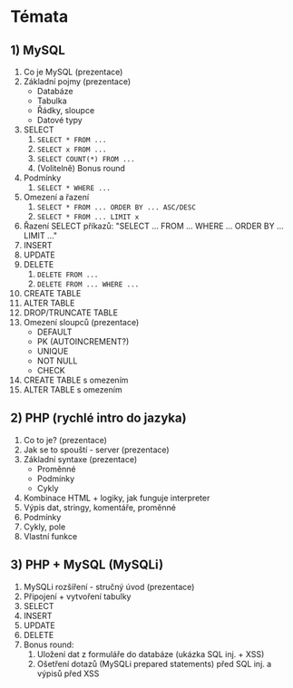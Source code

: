 # Témata

## 1) MySQL

1. Co je MySQL (prezentace)
2. Základní pojmy (prezentace)
    - Databáze
    - Tabulka
    - Řádky, sloupce
    - Datové typy
3. SELECT
    1. `SELECT * FROM ...`
    2. `SELECT x FROM ...`
    3. `SELECT COUNT(*) FROM ...`
    4. (Volitelně) Bonus round
4. Podmínky
    1. `SELECT * WHERE ...`
5. Omezení a řazení
    1. `SELECT * FROM ... ORDER BY ... ASC/DESC`
    2. `SELECT * FROM ... LIMIT x`
6. Řazení SELECT příkazů: "SELECT ... FROM ... WHERE ... ORDER BY ... LIMIT ..."
7. INSERT
8. UPDATE
9. DELETE
    1. `DELETE FROM ...`
    2. `DELETE FROM ... WHERE ...`
10. CREATE TABLE
11. ALTER TABLE
12. DROP/TRUNCATE TABLE
13. Omezení sloupců (prezentace)
    - DEFAULT
    - PK (AUTOINCREMENT?)
    - UNIQUE
    - NOT NULL
    - CHECK
14. CREATE TABLE s omezením
15. ALTER TABLE s omezením

## 2) PHP (rychlé intro do jazyka)

1. Co to je? (prezentace)
2. Jak se to spouští - server (prezentace)
3. Základní syntaxe (prezentace)
    - Proměnné
    - Podmínky
    - Cykly
4. Kombinace HTML + logiky, jak funguje interpreter
5. Výpis dat, stringy, komentáře, proměnné
6. Podmínky
7. Cykly, pole
8. Vlastní funkce

## 3) PHP + MySQL (MySQLi)

1. MySQLi rozšíření - stručný úvod (prezentace)
2. Připojení + vytvoření tabulky
3. SELECT
4. INSERT
5. UPDATE
6. DELETE
7. Bonus round:
    1. Uložení dat z formuláře do databáze (ukázka SQL inj. + XSS)
    2. Ošetření dotazů (MySQLi prepared statements) před SQL inj. a výpisů před XSS